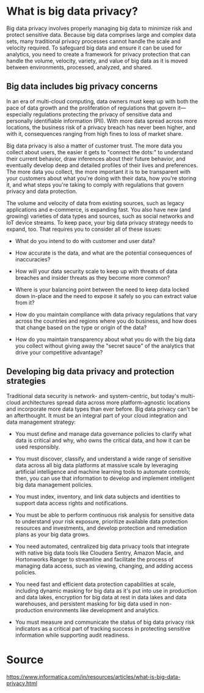 # What is big data privacy?

Big data privacy involves properly managing big data to minimize risk and protect sensitive data. Because big data comprises large and complex data sets, many traditional privacy processes cannot handle the scale and velocity required. To safeguard big data and ensure it can be used for analytics, you need to create a framework for privacy protection that can handle the volume, velocity, variety, and value of big data as it is moved between environments, processed, analyzed, and shared.

## Big data includes big privacy concerns
In an era of multi-cloud computing, data owners must keep up with both the pace of data growth and the proliferation of regulations that govern it—especially regulations protecting the privacy of sensitive data and personally identifiable information (PII). With more data spread across more locations, the business risk of a privacy breach has never been higher, and with it, consequences ranging from high fines to loss of market share.

Big data privacy is also a matter of customer trust. The more data you collect about users, the easier it gets to "connect the dots:" to understand their current behavior, draw inferences about their future behavior, and eventually develop deep and detailed profiles of their lives and preferences. The more data you collect, the more important it is to be transparent with your customers about what you're doing with their data, how you're storing it, and what steps you're taking to comply with regulations that govern privacy and data protection.

The volume and velocity of data from existing sources, such as legacy applications and e-commerce, is expanding fast. You also have new (and growing) varieties of data types and sources, such as social networks and IoT device streams. To keep pace, your big data privacy strategy needs to expand, too. That requires you to consider all of these issues:

- What do you intend to do with customer and user data?

- How accurate is the data, and what are the potential consequences of inaccuracies?

- How will your data security scale to keep up with threats of data breaches and insider threats as they become more common?

- Where is your balancing point between the need to keep data locked down in-place and the need to expose it safely so you can extract value from it?

- How do you maintain compliance with data privacy regulations that vary across the countries and regions where you do business, and how does that change based on the type or origin of the data?

- How do you maintain transparency about what you do with the big data you collect without giving away the "secret sauce" of the analytics that drive your competitive advantage?

## Developing big data privacy and protection strategies

Traditional data security is network- and system-centric, but today's multi-cloud architectures spread data across more platform-agnostic locations and incorporate more data types than ever before. Big data privacy can't be an afterthought. It must be an integral part of your cloud integration and data management strategy:

- You must define and manage data governance policies to clarify what data is critical and why, who owns the critical data, and how it can be used responsibly.

- You must discover, classify, and understand a wide range of sensitive data across all big data platforms at massive scale by leveraging artificial intelligence and machine learning tools to automate controls; then, you can use that information to develop and implement intelligent big data management policies.

- You must index, inventory, and link data subjects and identities to support data access rights and notifications.

- You must be able to perform continuous risk analysis for sensitive data to understand your risk exposure, prioritize available data protection resources and investments, and develop protection and remediation plans as your big data grows.

- You need automated, centralized big data privacy tools that integrate with native big data tools like Cloudera Sentry, Amazon Macie, and Hortonworks Ranger to streamline and facilitate the process of managing data access, such as viewing, changing, and adding access policies.

- You need fast and efficient data protection capabilities at scale, including dynamic masking for big data as it's put into use in production and data lakes, encryption for big data at rest in data lakes and data warehouses, and persistent masking for big data used in non-production environments like development and analytics.

- You must measure and communicate the status of big data privacy risk indicators as a critical part of tracking success in protecting sensitive information while supporting audit readiness.

# Source
https://www.informatica.com/in/resources/articles/what-is-big-data-privacy.html
